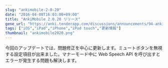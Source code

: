 ```yaml
---
slug: "ankimobile-2-0-20"
date: "2016-04-08T16:03:00+09:00"
title: "AnkiMobile 2.0.20 リリース"
gene_url: "https://anki.tenderapp.com/discussions/announcements/94-ankimobile-2020-released"
tags: ["iOS","iPad","iPhone","iPod touch","更新情報"]
thumbnail: "ankimobile2020.png"
---
```

今回のアップデートでは、問題修正を中心に更新します。ミュートボタンを無視する設定項目が出来ました。マナーモード中に Web Speech API を呼び出すとエラーが発生する問題も解決します。